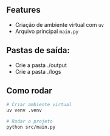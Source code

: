 ## Features

- Criação de ambiente virtual com `uv`
- Arquivo principal `main.py`

## Pastas de saída:

* Crie a pasta ./output
* Crie a pasta ./logs

## Como rodar
```bash
# Criar ambiente virtual
uv venv .venv

# Rodar o projeto
python src/main.py
